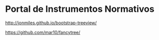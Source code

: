 Portal de Instrumentos Normativos
============================


http://jonmiles.github.io/bootstrap-treeview/

https://github.com/mar10/fancytree/